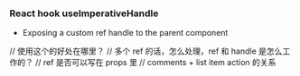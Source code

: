 ### React hook useImperativeHandle

- Exposing a custom ref handle to the parent component

// 使用这个的好处在哪里？
// 多个 ref 的话，怎么处理，ref 和 handle 是怎么工作的？
// ref 是否可以写在 props 里
// comments + list item action 的关系
